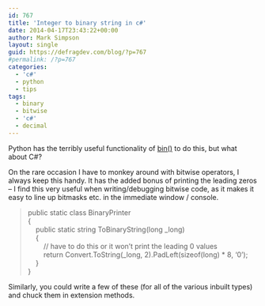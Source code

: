 ```yaml
---
id: 767
title: 'Integer to binary string in c#'
date: 2014-04-17T23:43:22+00:00
author: Mark Simpson
layout: single
guid: https://defragdev.com/blog/?p=767
#permalink: /?p=767
categories:
  - 'c#'
  - python
  - tips
tags:
  - binary
  - bitwise
  - 'c#'
  - decimal
---
```

Python has the terribly useful functionality of [bin()](https://docs.python.org/2/library/functions.html#bin) to do this, but what about C#?

On the rare occasion I have to monkey around with bitwise operators, I always keep this handy. It has the added bonus of printing the leading zeros – I find this very useful when writing/debugging bitwise code, as it makes it easy to line up bitmasks etc. in the immediate window / console.

> public static class BinaryPrinter  
> {  
> &#160;&#160;&#160; public static string ToBinaryString(long _long)  
> &#160;&#160;&#160; {  
> &#160;&#160;&#160;&#160;&#160;&#160;&#160; // have to do this or it won&#8217;t print the leading 0 values&#160;&#160;&#160;&#160;&#160;&#160;&#160;  
> &#160;&#160;&#160;&#160;&#160;&#160;&#160; return Convert.ToString(_long, 2).PadLeft(sizeof(long) * 8, &#8216;0&#8217;);&#160;  
> &#160;&#160;&#160; }  
> }

Similarly, you could write a few of these (for all of the various inbuilt types) and chuck them in extension methods.